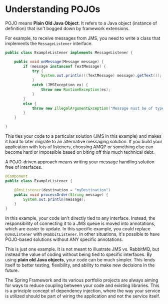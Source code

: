 # Understanding POJOs

POJO means **Plain Old Java Object**. It refers to a Java object (instance of definition) that isn't bogged down by framework extensions.

For example, to receive messages from JMS, you need to write a class that implements the `MessageListener` interface. 

```java
public class ExampleListener implements MessageListener {

    public void onMessage(Message message) {
        if (message instanceof TextMessage) {
            try {
                System.out.println(((TextMessage) message).getText());
            }
            catch (JMSException ex) {
                throw new RuntimeException(ex);
            }
        }
        else {
            throw new IllegalArgumentException("Message must be of type TextMessage");
        }
    }

}
```

This ties your code to a particular solution (JMS in this example) and makes it hard to later migrate to an alternative messaging solution. If you build your application with lots of listeners, choosing AMQP or something else can become hard or impossible based on biting off this much technical debt.

A POJO-driven approach means writing your message handling solution free of interfaces.

```java
@Component
public class ExampleListener {

    @JmsListener(destination = "myDestination")
    public void processOrder(String message) {
    	System.out.println(message);
    }
}
```

In this example, your code isn't directly tied to any interface. Instead, the responsibility of connecting it to a JMS queue is moved into annotations, which are easier to update. In this specific example, you could replace `@JmsListener` with `@RabbitListener`. In other situations, it's possible to have POJO-based solutions without ANY specific annotations. 

This is just one example. It is not meant to illustrate JMS vs. RabbitMQ, but instead the value of coding without being tied to specific interfaces. By using **plain old Java objects**, your code can be much simpler. This lends itself to better testing, flexibility, and ability to make new decisions in the future.

The Spring Framework and its various portfolio projects are always aiming for ways to reduce coupling between your code and existing libraries. This is a principle concept of dependency injection, where the way your service is utilized should be part of wiring the application and not the service itself.
